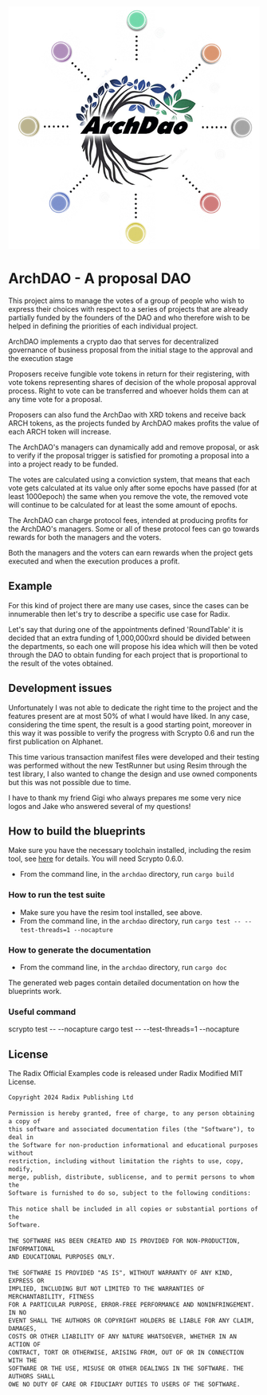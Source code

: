 ![](./archdao_black_mini.jpg)

# ArchDAO - A proposal DAO

This project aims to manage the votes of a group of people who wish to express their choices with respect to a series of projects that are already partially funded by the founders of the DAO and who therefore wish to be helped in defining the priorities of each individual project.

ArchDAO implements a crypto dao that serves for decentralized governance of business proposal from the initial stage to the approval and the execution stage

Proposers receive fungible vote tokens in return for their registering, with vote tokens representing shares of decision of the
whole proposal approval process. 
Right to vote can be transferred and whoever holds them can at any time vote for a proposal. 

Proposers can also fund the ArchDao with XRD tokens and receive back ARCH tokens, as the projects funded by ArchDAO makes profits the value of each ARCH token will increase.

The ArchDAO's managers can dynamically add and remove proposal, or ask to verify if the proposal trigger is satisfied for promoting a proposal into a into a project ready to be funded.

The votes are calculated using a conviction system, that means that each vote gets calculated at its value only after some epochs have passed (for at least 1000epoch) the same when you remove the vote, the removed vote will continue to be calculated for at least the some amount of epochs. 

The ArchDAO can charge protocol fees, intended at producing profits for the ArchDAO's managers. Some or all of these protocol fees can go
towards rewards for both the managers and the voters.

Both the managers and the voters can earn rewards when the project gets executed and when the execution produces a profit.

## Example

For this kind of project there are many use cases, since the cases can be innumerable then let's try to describe a specific use case for Radix.

Let's say that during one of the appointments defined 'RoundTable' it is decided that an extra funding of 1,000,000xrd should be divided between the departments, so each one will propose his idea which will then be voted through the DAO to obtain funding for each project that is proportional to the result of the votes obtained.

## Development issues

Unfortunately I was not able to dedicate the right time to the project and the features present are at most 50% of what I would have liked. In any case, considering the time spent, the result is a good starting point, moreover in this way it was possible to verify the progress with Scrypto 0.6 and run the first publication on Alphanet.

This time various transaction manifest files were developed and their testing was performed without the new TestRunner but using Resim through the test library, I also wanted to change the design and use owned components but this was not possible due to time.

I have to thank my friend Gigi who always prepares me some very nice logos and Jake who answered several of my questions!

## How to build the blueprints

Make sure you have the necessary toolchain installed, including the
resim tool, see
[here](https://docs.radixdlt.com/main/scrypto/getting-started/install-scrypto.html)
for details. You will need Scrypto 0.6.0.
- From the command line, in the `archdao` directory, run `cargo build`

### How to run the test suite

- Make sure you have the resim tool installed, see above.
- From the command line, in the `archdao` directory, run `cargo test -- --test-threads=1 --nocapture`

### How to generate the documentation

- From the command line, in the `archdao` directory, run `cargo doc`

The generated web pages contain detailed documentation on how the blueprints work.

### Useful command
scrypto test -- --nocapture
cargo test -- --test-threads=1 --nocapture


## License

The Radix Official Examples code is released under Radix Modified MIT License.

    Copyright 2024 Radix Publishing Ltd

    Permission is hereby granted, free of charge, to any person obtaining a copy of
    this software and associated documentation files (the "Software"), to deal in
    the Software for non-production informational and educational purposes without
    restriction, including without limitation the rights to use, copy, modify,
    merge, publish, distribute, sublicense, and to permit persons to whom the
    Software is furnished to do so, subject to the following conditions:

    This notice shall be included in all copies or substantial portions of the
    Software.

    THE SOFTWARE HAS BEEN CREATED AND IS PROVIDED FOR NON-PRODUCTION, INFORMATIONAL
    AND EDUCATIONAL PURPOSES ONLY.

    THE SOFTWARE IS PROVIDED "AS IS", WITHOUT WARRANTY OF ANY KIND, EXPRESS OR
    IMPLIED, INCLUDING BUT NOT LIMITED TO THE WARRANTIES OF MERCHANTABILITY, FITNESS
    FOR A PARTICULAR PURPOSE, ERROR-FREE PERFORMANCE AND NONINFRINGEMENT. IN NO
    EVENT SHALL THE AUTHORS OR COPYRIGHT HOLDERS BE LIABLE FOR ANY CLAIM, DAMAGES,
    COSTS OR OTHER LIABILITY OF ANY NATURE WHATSOEVER, WHETHER IN AN ACTION OF
    CONTRACT, TORT OR OTHERWISE, ARISING FROM, OUT OF OR IN CONNECTION WITH THE
    SOFTWARE OR THE USE, MISUSE OR OTHER DEALINGS IN THE SOFTWARE. THE AUTHORS SHALL
    OWE NO DUTY OF CARE OR FIDUCIARY DUTIES TO USERS OF THE SOFTWARE.

